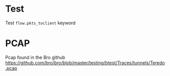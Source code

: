Test
====

Test `flow.pkts_toclient` keyword

PCAP
====

Pcap found in the Bro github https://github.com/bro/bro/blob/master/testing/btest/Traces/tunnels/Teredo.pcap

